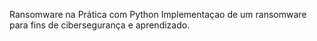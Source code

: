 Ransomware na Prática com Python
Implementaçao de um ransomware para fins de cibersegurança e aprendizado.
